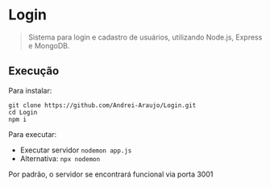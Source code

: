 # Login

> Sistema para login e cadastro de usuários, utilizando Node.js, Express e MongoDB.


## Execução

Para instalar:

```
git clone https://github.com/Andrei-Araujo/Login.git
cd Login
npm i
```

Para executar:
  - Executar servidor
    ```nodemon app.js```
- Alternativa: ```npx nodemon```

Por padrão, o servidor se encontrará funcional via porta 3001
